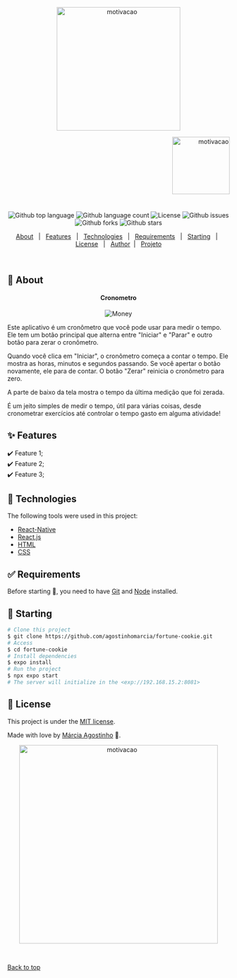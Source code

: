 <p align="center">
   <img src="https://media.giphy.com/media/lLlG6lAGL36SdhTqcE/giphy.gif" alt="motivacao" width="280"/>
</p>

<p align="right">
   <img src="https://media.giphy.com/media/V6VN30xiApzSa8Slt2/giphy.gif" alt="motivacao" width="130"/>
</p>

<h1 align="center"></h1>

<p align="center">
  <img alt="Github top language" src="https://img.shields.io/github/languages/top/agostinhomarcia/fortune-cookie?color=eb4034">

  <img alt="Github language count" src="https://img.shields.io/github/languages/count/agostinhomarcia/fortune-cookie?color=eb4034">

  <img alt="License" src="https://img.shields.io/github/license/agostinhomarcia/fortune-cookie?color=eb4034">

   <img alt="Github issues" src="https://img.shields.io/github/issues/agostinhomarcia/fortune-cookie?color=eb4034" />

   <img alt="Github forks" src="https://img.shields.io/github/forks/agostinhomarcia/fortune-cookie?color=eb4034" />

   <img alt="Github stars" src="https://img.shields.io/github/stars/agostinhomarcia/fortune-cookie?color=eb4034" /> 
</p>

<p align="center">
  <a href="#dart-about">About</a> &#xa0; | &#xa0; 
  <a href="#sparkles-features">Features</a> &#xa0; | &#xa0;
  <a href="#rocket-technologies">Technologies</a> &#xa0; | &#xa0;
  <a href="#white_check_mark-requirements">Requirements</a> &#xa0; | &#xa0;
  <a href="#checkered_flag-starting">Starting</a> &#xa0; | &#xa0;
  <a href="#memo-license">License</a> &#xa0; | &#xa0;
  <a href="https://github.com/agostinhomarcia" target="_blank">Author</a>&#xa0; | &#xa0
  <a href="#" target="_blank" rel="noopener noreferrer">Projeto</a>
</p>

<br>

## :dart: About

<h4 align="center"> Cronometro </h4>

<p align="center">
  <img src="./src/crono.gif" alt="Money" />
  
</p>

<p align="left">
Este aplicativo é um cronômetro que você pode usar para medir o tempo. Ele tem um botão principal que alterna entre "Iniciar" e "Parar" e outro botão para zerar o cronômetro.

Quando você clica em "Iniciar", o cronômetro começa a contar o tempo. Ele mostra as horas, minutos e segundos passando. Se você apertar o botão novamente, ele para de contar. O botão "Zerar" reinicia o cronômetro para zero.

A parte de baixo da tela mostra o tempo da última medição que foi zerada.

É um jeito simples de medir o tempo, útil para várias coisas, desde cronometrar exercícios até controlar o tempo gasto em alguma atividade!

</p>

## :sparkles: Features

:heavy_check_mark: Feature 1;\
:heavy_check_mark: Feature 2;\
:heavy_check_mark: Feature 3;

## :rocket: Technologies

The following tools were used in this project:

- [React-Native](https://reactnative.dev/docs/getting-started)
- [React.js](https://legacy.reactjs.org/)
- [HTML](https://developer.mozilla.org/pt-BR/docs/Web/HTML)
- [CSS](https://developer.mozilla.org/pt-BR/docs/Web/CSS)

## :white_check_mark: Requirements

Before starting :checkered_flag:, you need to have [Git](https://git-scm.com) and [Node](https://nodejs.org/en/) installed.

## :checkered_flag: Starting

```bash
# Clone this project
$ git clone https://github.com/agostinhomarcia/fortune-cookie.git
# Access
$ cd fortune-cookie
# Install dependencies
$ expo install
# Run the project
$ npx expo start
# The server will initialize in the <exp://192.168.15.2:8081>
```

## :memo: License

This project is under the [MIT license](./License).

Made with love by [Márcia Agostinho](https://github.com/agostinhomarcia) 🚀.

<p align="center">
   <img src="https://media.giphy.com/media/chKfsQfFEgDSUWgKfD/giphy.gif" alt="motivacao" width="450"/>
</p>

&#xa0;

<a href="#top">Back to top </a>
